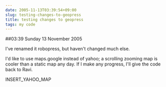 ```yaml
---
date: 2005-11-13T03:39:54+09:00
slug: testing-changes-to-geopress
title: testing changes to geopress
tags: my code
---
```


##03:39 Sunday 13 November 2005

I've renamed it robopress, but haven't changed much else.

I'd like to use maps.google instead of yahoo; a scrolling zooming map is cooler than a static map any day.  If I make any progress, I'll give the code back to Ravi.

INSERT_YAHOO_MAP
